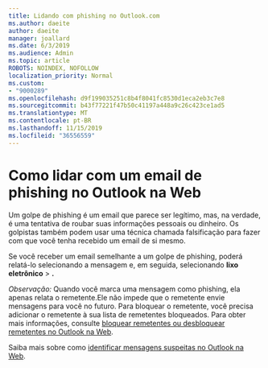 ```yaml
---
title: Lidando com phishing no Outlook.com
ms.author: daeite
author: daeite
manager: joallard
ms.date: 6/3/2019
ms.audience: Admin
ms.topic: article
ROBOTS: NOINDEX, NOFOLLOW
localization_priority: Normal
ms.custom:
- "9000289"
ms.openlocfilehash: d9f199035251c8b4f8041fc8530d1eca2eb3c7e8
ms.sourcegitcommit: b43f77221f47b50c41197a448a9c26c423ce1ad5
ms.translationtype: MT
ms.contentlocale: pt-BR
ms.lasthandoff: 11/15/2019
ms.locfileid: "36556559"
---
```

# <a name="how-to-deal-with-a-phishing-email-in-outlook-on-the-web"></a>Como lidar com um email de phishing no Outlook na Web

Um golpe de phishing é um email que parece ser legítimo, mas, na verdade, é uma tentativa de roubar suas informações pessoais ou dinheiro. Os golpistas também podem usar uma técnica chamada falsificação para fazer com que você tenha recebido um email de si mesmo.

Se você receber um email semelhante a um golpe de phishing, poderá relatá-lo selecionando a mensagem e, em seguida, selecionando **lixo eletrônico** > **.**

*Observação:* Quando você marca uma mensagem como phishing, ela apenas relata o remetente.Ele não impede que o remetente envie mensagens para você no futuro. Para bloquear o remetente, você precisa adicionar o remetente à sua lista de remetentes bloqueados. Para obter mais informações, consulte [bloquear remetentes ou desbloquear remetentes no Outlook na Web](https://support.office.com/article/9bf812d4-6995-4d19-901a-76d6e26939b0).

Saiba mais sobre como [identificar mensagens suspeitas no Outlook na Web](https://support.office.com/article/3d44102b-6ce3-4f7c-a359-b623bec82206).